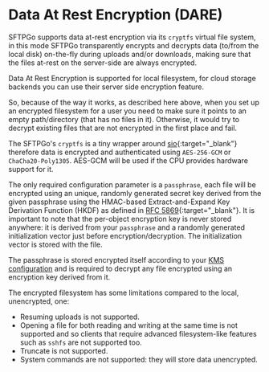 # Data At Rest Encryption (DARE)

SFTPGo supports data at-rest encryption via its `cryptfs` virtual file system, in this mode SFTPGo transparently encrypts and decrypts data (to/from the local disk) on-the-fly during uploads and/or downloads, making sure that the files at-rest on the server-side are always encrypted.

Data At Rest Encryption is supported for local filesystem, for cloud storage backends you can use their server side encryption feature.

So, because of the way it works, as described here above, when you set up an encrypted filesystem for a user you need to make sure it points to an empty path/directory (that has no files in it). Otherwise, it would try to decrypt existing files that are not encrypted in the first place and fail.

The SFTPGo's `cryptfs` is a tiny wrapper around [sio](https://github.com/minio/sio){:target="_blank"} therefore data is encrypted and authenticated using `AES-256-GCM` or `ChaCha20-Poly1305`. AES-GCM will be used if the CPU provides hardware support for it.

The only required configuration parameter is a `passphrase`, each file will be encrypted using an unique, randomly generated secret key derived from the given passphrase using the HMAC-based Extract-and-Expand Key Derivation Function (HKDF) as defined in [RFC 5869](http://tools.ietf.org/html/rfc5869){:target="_blank"}. It is important to note that the per-object encryption key is never stored anywhere: it is derived from your `passphrase` and a randomly generated initialization vector just before encryption/decryption. The initialization vector is stored with the file.

The passphrase is stored encrypted itself according to your [KMS configuration](kms.md) and is required to decrypt any file encrypted using an encryption key derived from it.

The encrypted filesystem has some limitations compared to the local, unencrypted, one:

- Resuming uploads is not supported.
- Opening a file for both reading and writing at the same time is not supported and so clients that require advanced filesystem-like features such as `sshfs` are not supported too.
- Truncate is not supported.
- System commands are not supported: they will store data unencrypted.
